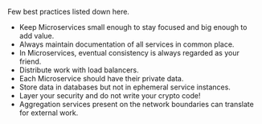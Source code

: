 Few best practices listed down here.

- Keep Microservices small enough to stay focused and big enough to add value.
- Always maintain documentation of all services in common place.
- In Microservices, eventual consistency is always regarded as your friend.
- Distribute work with load balancers.
- Each Microservice should have their private data.
- Store data in databases but not in ephemeral service instances.
- Layer your security and do not write your crypto code!
- Aggregation services present on the network boundaries can translate for external work.
